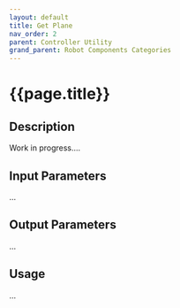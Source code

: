 ```yaml
---
layout: default
title: Get Plane
nav_order: 2
parent: Controller Utility
grand_parent: Robot Components Categories
---
```


# **{{page.title}}**

## **Description**

Work in progress....

## **Input Parameters**

...

## **Output Parameters**

...

## **Usage**

...
